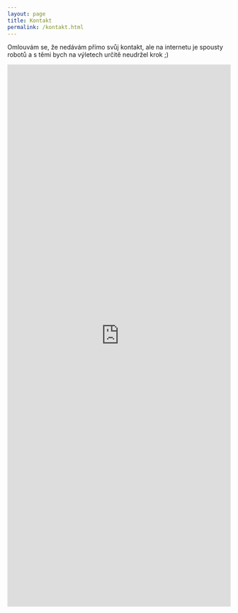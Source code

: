 ```yaml
---
layout: page
title: Kontakt
permalink: /kontakt.html
---
```


Omlouvám se, že nedávám přímo svůj kontakt, ale na internetu je spousty robotů a s těmi bych na výletech určitě
neudržel krok ;)

<iframe   src="https://docs.google.com/forms/d/1Q3qdoscrdhaH2kZpLbQMCC5zqaJBZR55-DkIPMt5Z04/viewform?embedded=true"
          width="100%"
          height="1224px"
          frameborder="0"
          marginheight="0"
          marginwidth="0"
>
  Loading...
</iframe>
